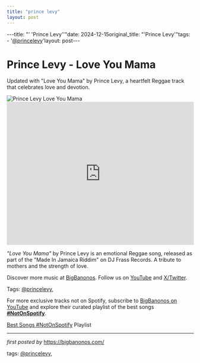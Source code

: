 ```yaml
---
title: "prince levy"
layout: post
---
```

---title: "' 'Prince Levy''"date: 2024-12-15original_title: "'Prince Levy'"tags:  - '[@princelevy](/tags/princelevy/)'layout: post---<!-- Title of the Post --><h1 >Prince Levy - Love You Mama</h1> <!-- Introductory Text --><p >Updated with "Love You Mama" by Prince Levy, a heartfelt Reggae track that celebrates love and devotion.</p> <!-- Featured Image --><div > <img src="https://i.ytimg.com/vi/191QKEisqwQ/maxresdefault.jpg" alt="Prince Levy Love You Mama" /></div> <!-- YouTube Video Embed --><div > <iframe width="100%" height="385" src="https://www.youtube.com/embed/191QKEisqwQ" title="Prince Levy - Love You Mama (Official Video)" frameborder="0" allow="accelerometer; autoplay; clipboard-write; encrypted-media; gyroscope; picture-in-picture; web-share" referrerpolicy="strict-origin-when-cross-origin" allowfullscreen></iframe></div> <!-- Song Information --><div > <p><em>"Love You Mama"</em> by Prince Levy is an emotional Reggae song, released as part of the "Made In Jamaica Riddim" on DJ Frass Records. A tribute to mothers and the strength of love.</p></div> <!-- Footer Links --><div > <p>Discover more music at <a href="https://bigbanonos.com/" target="_blank">BigBanonos</a>. Follow us on <a href="https://www.youtube.com/[@BigBanonos](/tags/BigBanonos/)" target="_blank">YouTube</a> and <a href="https://x.com/bigbanonos" target="_blank">X/Twitter</a>.</p></div> <!-- Tags --><p >Tags: [@princelevy](/tags/princelevy/),</p><!--Subscribe and Playlist Links--><div>    <p>For more exclusive tracks not on Spotify, subscribe to <a href="https://www.youtube.com/[@BigBanonos](/tags/BigBanonos/)" target="_blank">BigBanonos on YouTube</a> and explore their curated playlist of the best songs <strong>[#NotOnSpotify](/tags/NotOnSpotify/)</strong>.</p>    <p><a href="https://www.youtube.com/playlist?list=PLtuNtuTatqI0kFahUCbtbfenC_ET5O_tr" target="_blank">Best Songs [#NotOnSpotify](/tags/NotOnSpotify/) Playlist<br /></a></p></div><hr /><p><em>first posted by</em> <a href="https://bigbanonos.com/" rel="noopener" target="_new">https://bigbanonos.com/</a></p><p>tags: [@princelevy](/tags/princelevy/),</p>
